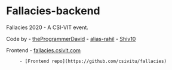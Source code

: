 # Fallacies-backend
Fallacies 2020 - A CSI-VIT event. 

Code by -  [theProgrammerDavid](https://github.com/theProgrammerDavid)
        -  [alias-rahil](https://github.com/alias-rahil)
        -  [Shiv10](https://github.com/Shiv10)
        
Frontend - [fallacies.csivit.com](fallacies.csivit.com)

         - [Frontend repo](https://github.com/csivitu/fallacies)
